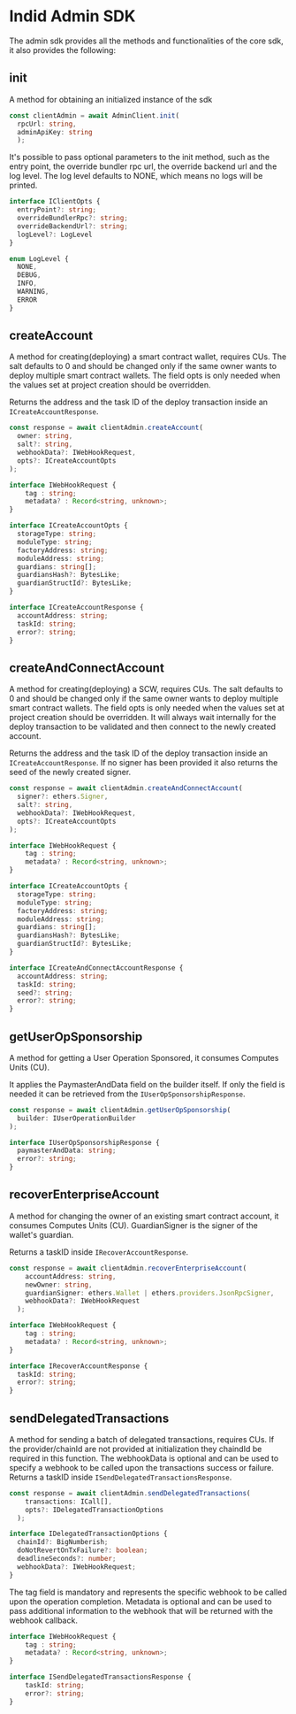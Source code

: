 # Indid Admin SDK

The admin sdk provides all the methods and functionalities of the core sdk, it also provides the following:

## init

A method for obtaining an initialized instance of the sdk

```ts
const clientAdmin = await AdminClient.init(
  rpcUrl: string,
  adminApiKey: string
  );
```

It's possible to pass optional parameters to the init method, such as the entry point, the override bundler rpc url, the override backend url and the log level.
The log level defaults to NONE, which means no logs will be printed.

```ts
interface IClientOpts {
  entryPoint?: string;
  overrideBundlerRpc?: string;
  overrideBackendUrl?: string;
  logLevel?: LogLevel
}
```

```ts
enum LogLevel {
  NONE,
  DEBUG,
  INFO,
  WARNING,
  ERROR
}
```

## createAccount

A method for creating(deploying) a smart contract wallet, requires CUs. The salt defaults to 0 and should be changed only if the same owner wants to deploy multiple smart contract wallets.
The field opts is only needed when the values set at project creation should be overridden.

Returns the address and the task ID of the deploy transaction inside an ```ICreateAccountResponse```.

```ts
const response = await clientAdmin.createAccount(
  owner: string,
  salt?: string,
  webhookData?: IWebHookRequest,
  opts?: ICreateAccountOpts
);
```

```ts
interface IWebHookRequest {
    tag : string;
    metadata? : Record<string, unknown>;
}
```

```ts
interface ICreateAccountOpts {
  storageType: string;
  moduleType: string;
  factoryAddress: string;
  moduleAddress: string;
  guardians: string[];
  guardiansHash?: BytesLike;
  guardianStructId?: BytesLike;
}
```

```ts
interface ICreateAccountResponse {
  accountAddress: string;
  taskId: string;
  error?: string;
}
```

## createAndConnectAccount

A method for creating(deploying) a SCW, requires CUs.
The salt defaults to 0 and should be changed only if the same owner wants to deploy multiple smart contract wallets.
The field opts is only needed when the values set at project creation should be overridden.
It will always wait internally for the deploy transaction to be validated and then connect to the newly created account.

Returns the address and the task ID of the deploy transaction inside an ```ICreateAccountResponse```. If no signer has been provided it also returns the seed of the newly created signer.

```ts
const response = await clientAdmin.createAndConnectAccount(
  signer?: ethers.Signer,
  salt?: string,
  webhookData?: IWebHookRequest,
  opts?: ICreateAccountOpts
);
```

```ts
interface IWebHookRequest {
    tag : string;
    metadata? : Record<string, unknown>;
}
```

```ts
interface ICreateAccountOpts {
  storageType: string;
  moduleType: string;
  factoryAddress: string;
  moduleAddress: string;
  guardians: string[];
  guardiansHash?: BytesLike;
  guardianStructId?: BytesLike;
}
```

```ts
interface ICreateAndConnectAccountResponse {
  accountAddress: string;
  taskId: string;
  seed?: string;
  error?: string;
}
```

## getUserOpSponsorship

A method for getting a User Operation Sponsored, it consumes Computes Units (CU).

It applies the PaymasterAndData field on the builder itself. If only the field is needed it can be retrieved from the ```IUserOpSponsorshipResponse```.

```ts
const response = await clientAdmin.getUserOpSponsorship(
  builder: IUserOperationBuilder
);
```

```ts
interface IUserOpSponsorshipResponse {
  paymasterAndData: string;
  error?: string;
}
```

## recoverEnterpriseAccount

A method for changing the owner of an existing smart contract account, it consumes Computes Units (CU).
GuardianSigner is the signer of the wallet's guardian.

Returns a taskID inside ```IRecoverAccountResponse```.

```ts
const response = await clientAdmin.recoverEnterpriseAccount(
    accountAddress: string,
    newOwner: string,
    guardianSigner: ethers.Wallet | ethers.providers.JsonRpcSigner,
    webhookData?: IWebHookRequest
  );
```

```ts
interface IWebHookRequest {
    tag : string;
    metadata? : Record<string, unknown>;
}
```

```ts
interface IRecoverAccountResponse {
  taskId: string;
  error?: string;
}
```

## sendDelegatedTransactions

A method for sending a batch of delegated transactions, requires CUs. If the provider/chainId are not provided at initialization they chaindId be required in this function. 
The webhookData is optional and can be used to specify a webhook to be called upon the transactions success or failure.
Returns a taskID inside ```ISendDelegatedTransactionsResponse```.

```ts
const response = await clientAdmin.sendDelegatedTransactions(
    transactions: ICall[],
    opts?: IDelegatedTransactionOptions
  );
```

```ts
interface IDelegatedTransactionOptions {
  chainId?: BigNumberish;
  doNotRevertOnTxFailure?: boolean;
  deadlineSeconds?: number;
  webhookData?: IWebHookRequest;
}
```

The tag field is mandatory and represents the specific webhook to be called upon the operation completion.
Metadata is optional and can be used to pass additional information to the webhook that will be returned with the webhook callback.

```ts
interface IWebHookRequest {
    tag : string;
    metadata? : Record<string, unknown>;
}
```

```ts
interface ISendDelegatedTransactionsResponse {
    taskId: string;
    error?: string;
}
```